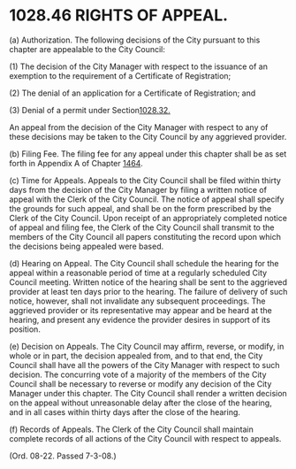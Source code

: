 1028.46 RIGHTS OF APPEAL.
=========================

​(a) Authorization. The following decisions of the City pursuant to this
chapter are appealable to the City Council:

​(1) The decision of the City Manager with respect to the issuance of an
exemption to the requirement of a Certificate of Registration;

​(2) The denial of an application for a Certificate of Registration; and

​(3) Denial of a permit under Section[1028.32.](420bb3e3.html)

An appeal from the decision of the City Manager with respect to any of
these decisions may be taken to the City Council by any aggrieved
provider.

​(b) Filing Fee. The filing fee for any appeal under this chapter shall
be as set forth in Appendix A of Chapter [1464](58d37b9c.html).

​(c) Time for Appeals. Appeals to the City Council shall be filed within
thirty days from the decision of the City Manager by filing a written
notice of appeal with the Clerk of the City Council. The notice of
appeal shall specify the grounds for such appeal, and shall be on the
form prescribed by the Clerk of the City Council. Upon receipt of an
appropriately completed notice of appeal and filing fee, the Clerk of
the City Council shall transmit to the members of the City Council all
papers constituting the record upon which the decisions being appealed
were based.

​(d) Hearing on Appeal. The City Council shall schedule the hearing for
the appeal within a reasonable period of time at a regularly scheduled
City Council meeting. Written notice of the hearing shall be sent to the
aggrieved provider at least ten days prior to the hearing. The failure
of delivery of such notice, however, shall not invalidate any subsequent
proceedings. The aggrieved provider or its representative may appear and
be heard at the hearing, and present any evidence the provider desires
in support of its position.

​(e) Decision on Appeals. The City Council may affirm, reverse, or
modify, in whole or in part, the decision appealed from, and to that
end, the City Council shall have all the powers of the City Manager with
respect to such decision. The concurring vote of a majority of the
members of the City Council shall be necessary to reverse or modify any
decision of the City Manager under this chapter. The City Council shall
render a written decision on the appeal without unreasonable delay after
the close of the hearing, and in all cases within thirty days after the
close of the hearing.

​(f) Records of Appeals. The Clerk of the City Council shall maintain
complete records of all actions of the City Council with respect to
appeals.

(Ord. 08-22. Passed 7-3-08.)
